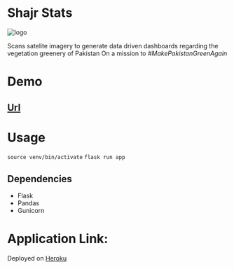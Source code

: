 # Shajr Stats
![logo](app/static/img/shajrstats.png)

Scans satelite imagery to generate data driven dashboards regarding the vegetation greenery of Pakistan
On a mission to *#MakePakistanGreenAgain*

# Demo

## [Url](https://youtu.be/GpxSCJHqFtY)

# Usage
`source venv/bin/activate`
`flask run app`

## Dependencies
- Flask
- Pandas
- Gunicorn

# Application Link:

Deployed on [Heroku](https://shajr-stats.herokuapp.com)

